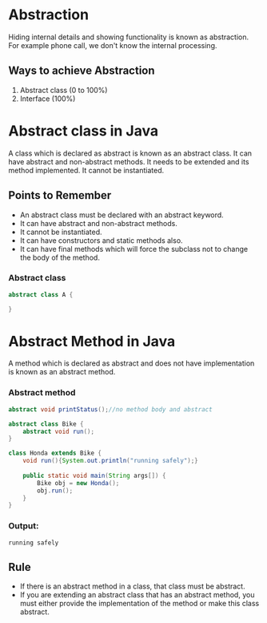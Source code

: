 # Abstraction
Hiding internal details and showing functionality is known as abstraction. For example phone call, we don't know the internal processing.

## Ways to achieve Abstraction
1. Abstract class (0 to 100%)
2. Interface (100%)

# Abstract class in Java

A class which is declared as abstract is known as an abstract class. It can have abstract and non-abstract methods. It needs to be extended and its method implemented. It cannot be instantiated.

## Points to Remember
- An abstract class must be declared with an abstract keyword.
- It can have abstract and non-abstract methods.
- It cannot be instantiated.
- It can have constructors and static methods also.
- It can have final methods which will force the subclass not to change the body of the method.

### Abstract class

```java
abstract class A {

}  
```

# Abstract Method in Java
A method which is declared as abstract and does not have implementation is known as an abstract method.

### Abstract method

```java
abstract void printStatus();//no method body and abstract  
```

```java
abstract class Bike {  
    abstract void run();  
}  

class Honda extends Bike {  
    void run(){System.out.println("running safely");}  
    
    public static void main(String args[]) {  
        Bike obj = new Honda();  
        obj.run();  
    }   
}  
```

### Output:
```
running safely
```

## Rule
- If there is an abstract method in a class, that class must be abstract.
- If you are extending an abstract class that has an abstract method, you must either provide the implementation of the method or make this class abstract.
